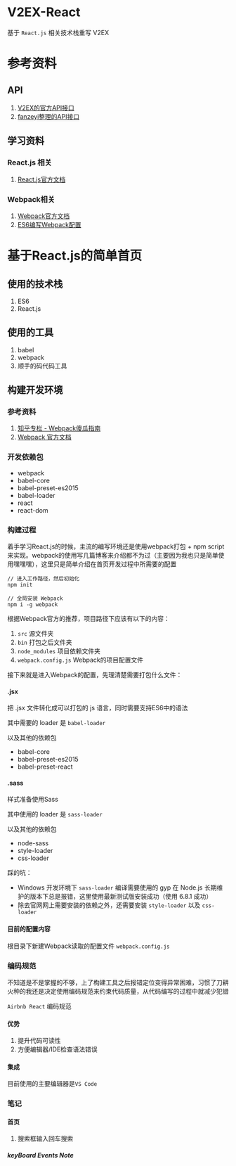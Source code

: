 # V2EX-React

基于 `React.js` 相关技术栈重写 V2EX

# 参考资料

## API

1. [V2EX的官方API接口](https://www.v2ex.com/p/7v9TEc53)
2. [fanzeyi整理的API接口](https://gist.github.com/fanzeyi/6951803)

## 学习资料

### React.js 相关

1. [React.js官方文档](https://facebook.github.io/react/)

### Webpack相关

1. [Webpack官方文档](http://webpack.github.io/docs/)
2. [ES6编写Webpack配置](https://cnodejs.org/topic/56346ee43ef9ce60493b0c96)

# 基于React.js的简单首页

## 使用的技术栈

1. ES6 
2. React.js

## 使用的工具

1. babel
2. webpack
3. 顺手的码代码工具

## 构建开发环境

### 参考资料

1. [知乎专栏 - Webpack傻瓜指南](https://zhuanlan.zhihu.com/p/20522487?hmsr=toutiao.io&utm_medium=toutiao.io&utm_source=toutiao.io)
2. [Webpack 官方文档](http://webpack.github.io/docs/)

### 开发依赖包

- webpack
- babel-core
- babel-preset-es2015
- babel-loader
- react
- react-dom

### 构建过程

着手学习React.js的时候，主流的编写环境还是使用webpack打包 + npm script来实现。webpack的使用写几篇博客来介绍都不为过（主要因为我也只是简单使用嘿嘿嘿），这里只是简单介绍在首页开发过程中所需要的配置

```
// 进入工作路径，然后初始化
npm init

// 全局安装 Webpack
npm i -g webpack
```

根据Webpack官方的推荐，项目路径下应该有以下的内容：

1. `src` 源文件夹
2. `bin` 打包之后文件夹
3. `node_modules` 项目依赖文件夹
4. `webpack.config.js` Webpack的项目配置文件

接下来就是进入Webpack的配置，先理清楚需要打包什么文件：

#### .jsx

把 .jsx 文件转化成可以打包的 js 语言，同时需要支持ES6中的语法

其中需要的 loader 是 `babel-loader`

以及其他的依赖包

- babel-core
- babel-preset-es2015
- babel-preset-react

#### .sass

样式准备使用Sass

其中使用的 loader 是 `sass-loader` 

以及其他的依赖包

- node-sass
- style-loader
- css-loader

踩的坑：

- Windows 开发环境下 `sass-loader` 编译需要使用的 gyp 在 Node.js 长期维护的版本下总是报错，这里使用最新测试版安装成功（使用 6.8.1 成功）
- 除去官网网上需要安装的依赖之外，还需要安装 `style-loader` 以及 `css-loader`

#### 目前的配置内容

根目录下新建Webpack读取的配置文件 `webpack.config.js`

### 编码规范

不知道是不是掌握的不够，上了构建工具之后报错定位变得异常困难，习惯了刀耕火种的我还是决定使用编码规范来约束代码质量，从代码编写的过程中就减少犯错

`Airbnb React` 编码规范

#### 优势

1. 提升代码可读性
2. 方便编辑器/IDE检查语法错误

#### 集成

目前使用的主要编辑器是`VS Code`

### 笔记

#### 首页

1. 搜索框输入回车搜索 

##### keyBoard Events Note






